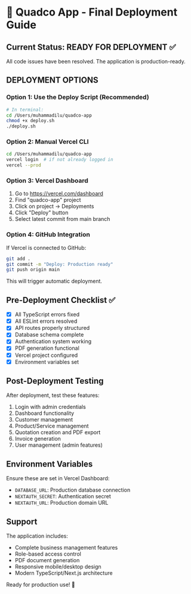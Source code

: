 # 🚀 Quadco App - Final Deployment Guide

## Current Status: READY FOR DEPLOYMENT ✅

All code issues have been resolved. The application is production-ready.

## DEPLOYMENT OPTIONS

### Option 1: Use the Deploy Script (Recommended)
```bash
# In terminal:
cd /Users/muhammadilu/quadco-app
chmod +x deploy.sh
./deploy.sh
```

### Option 2: Manual Vercel CLI
```bash
cd /Users/muhammadilu/quadco-app
vercel login  # if not already logged in
vercel --prod
```

### Option 3: Vercel Dashboard
1. Go to https://vercel.com/dashboard
2. Find "quadco-app" project
3. Click on project → Deployments
4. Click "Deploy" button
5. Select latest commit from main branch

### Option 4: GitHub Integration
If Vercel is connected to GitHub:
```bash
git add .
git commit -m "Deploy: Production ready"
git push origin main
```
This will trigger automatic deployment.

## Pre-Deployment Checklist ✅

- [x] All TypeScript errors fixed
- [x] All ESLint errors resolved
- [x] API routes properly structured
- [x] Database schema complete
- [x] Authentication system working
- [x] PDF generation functional
- [x] Vercel project configured
- [x] Environment variables set

## Post-Deployment Testing

After deployment, test these features:
1. Login with admin credentials
2. Dashboard functionality
3. Customer management
4. Product/Service management
5. Quotation creation and PDF export
6. Invoice generation
7. User management (admin features)

## Environment Variables

Ensure these are set in Vercel Dashboard:
- `DATABASE_URL`: Production database connection
- `NEXTAUTH_SECRET`: Authentication secret
- `NEXTAUTH_URL`: Production domain URL

## Support

The application includes:
- Complete business management features
- Role-based access control
- PDF document generation
- Responsive mobile/desktop design
- Modern TypeScript/Next.js architecture

Ready for production use! 🎉
